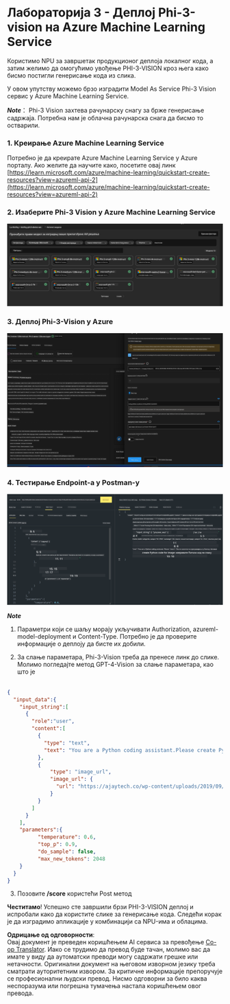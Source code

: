 <!--
CO_OP_TRANSLATOR_METADATA:
{
  "original_hash": "20cb4e6ac1686248e8be913ccf6c2bc2",
  "translation_date": "2025-07-17T04:36:02+00:00",
  "source_file": "md/02.Application/02.Code/Phi3/VSCodeExt/HOL/Apple/03.DeployPhi3VisionOnAzure.md",
  "language_code": "sr"
}
-->
# **Лабораторија 3 - Деплој Phi-3-vision на Azure Machine Learning Service**

Користимо NPU за завршетак продукционог деплоја локалног кода, а затим желимо да омогућимо увођење PHI-3-VISION кроз њега како бисмо постигли генерисање кода из слика.

У овом упутству можемо брзо изградити Model As Service Phi-3 Vision сервис у Azure Machine Learning Service.

***Note***： Phi-3 Vision захтева рачунарску снагу за брже генерисање садржаја. Потребна нам је облачна рачунарска снага да бисмо то остварили.


### **1. Креирање Azure Machine Learning Service**

Потребно је да креирате Azure Machine Learning Service у Azure порталу. Ако желите да научите како, посетите овај линк [https://learn.microsoft.com/azure/machine-learning/quickstart-create-resources?view=azureml-api-2](https://learn.microsoft.com/azure/machine-learning/quickstart-create-resources?view=azureml-api-2)


### **2. Изаберите Phi-3 Vision у Azure Machine Learning Service**

![Catalog](../../../../../../../../../translated_images/vison_catalog.f979823d5bde8aef2c37a3a9686f6c5d0c521f93730447798ea6fb580091443f.sr.png)


### **3. Деплој Phi-3-Vision у Azure**


![Deploy](../../../../../../../../../translated_images/vision_deploy.a8114ccd849a957272bf30959bdef166b21a0fac4c4f0129dab0106b97104772.sr.png)


### **4. Тестирање Endpoint-а у Postman-у**


![Test](../../../../../../../../../translated_images/vision_test.0b9c1b1d414131d03398c88fc1b79d839e7946c2ae5c9fd170a2894c271e2993.sr.png)


***Note***

1. Параметри који се шаљу морају укључивати Authorization, azureml-model-deployment и Content-Type. Потребно је да проверите информације о деплоју да бисте их добили.

2. За слање параметара, Phi-3-Vision треба да пренесе линк до слике. Молимо погледајте метод GPT-4-Vision за слање параметара, као што је

```json

{
  "input_data":{
    "input_string":[
      {
        "role":"user",
        "content":[ 
          {
            "type": "text",
            "text": "You are a Python coding assistant.Please create Python code for image "
          },
          {
              "type": "image_url",
              "image_url": {
                "url": "https://ajaytech.co/wp-content/uploads/2019/09/index.png"
              }
          }
        ]
      }
    ],
    "parameters":{
          "temperature": 0.6,
          "top_p": 0.9,
          "do_sample": false,
          "max_new_tokens": 2048
    }
  }
}

```

3. Позовите **/score** користећи Post метод

**Честитамо**! Успешно сте завршили брзи PHI-3-VISION деплој и испробали како да користите слике за генерисање кода. Следећи корак је да изградимо апликације у комбинацији са NPU-има и облацима.

**Одрицање од одговорности**:  
Овај документ је преведен коришћењем AI сервиса за превођење [Co-op Translator](https://github.com/Azure/co-op-translator). Иако се трудимо да превод буде тачан, молимо вас да имате у виду да аутоматски преводи могу садржати грешке или нетачности. Оригинални документ на његовом изворном језику треба сматрати ауторитетним извором. За критичне информације препоручује се професионални људски превод. Нисмо одговорни за било каква неспоразума или погрешна тумачења настала коришћењем овог превода.